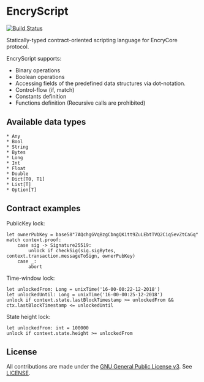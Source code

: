 # EncryScript

[![Build Status](https://travis-ci.org/oskin1/EncryScript.svg?branch=master)](https://travis-ci.org/oskin1/EncryScript)

Statically-typed contract-oriented scripting language for EncryCore protocol.

EncryScript supports:
* Binary operations
* Boolean operations
* Accessing fields of the predefined data structures via dot-notation.
* Control-flow (if, match)
* Constants definition
* Functions definition (Recursive calls are prohibited)

## Available data types

    * Any
    * Bool
    * String
    * Bytes
    * Long
    * Int
    * Float
    * Double
    * Dict[T0, T1]
    * List[T]
    * Option[T]
    
## Contract examples

PublicKey lock:
        
    let ownerPubKey = base58"7AQchgGVqBzgCbngQK1tt9ZuLEbtTVQ2Ciq5evZtCaGq"
    match context.proof:
        case sig -> Signature25519:
            unlock if checkSig(sig.sigBytes, context.transaction.messageToSign, ownerPubKey)
        case _:
            abort
            
Time-window lock:

    let unlockedFrom: Long = unixTime('16-00-00:22-12-2018')
    let unlockedUntil: Long = unixTime('16-00-00:25-12-2018')
    unlock if context.state.lastBlockTimestamp >= unlockedFrom && ctx.lastBlockTimestamp <= unlockedUntil
        
State height lock:

    let unlockedFrom: int = 100000
    unlock if context.state.height >= unlockedFrom

## License

All contributions are made under the [GNU General Public License v3](https://www.gnu.org/licenses/gpl-3.0.en.html). See [LICENSE](LICENSE).